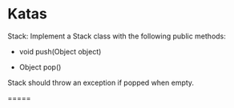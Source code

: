 Katas
=====

Stack:
Implement a Stack class with the following public methods:

- void push(Object object)

- Object pop()



Stack should throw an exception if popped when empty.

=====
